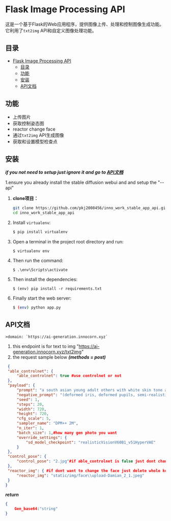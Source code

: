 # Flask Image Processing API

这是一个基于Flask的Web应用程序，提供图像上传、处理和控制图像生成功能。它利用了`txt2img` API和自定义图像处理功能。

## 目录

- [Flask Image Processing API](#flask-image-processing-api)
  - [目录](#目录)
  - [功能](#功能)
  - [安装](#安装)
  - [API文档](#api文档)

## 功能

- 上传图片
- 获取控制姿态图
- reactor change face
- 通过`txt2img` API生成图像
- 获取和设置模型检查点


## 安装
***if you not need to setup just ignore it and go to [API文档](#api文档)***

1.ensure you already install the stable diffusion webui and and setup the "--api"

1. **clone项目：**

   ```bash
   git clone https://github.com/pkj2008456/inno_work_stable_app_api.git
   cd inno_work_stable_app_api
   ```
2. Install `virtualenv`:
    ```bash
    $ pip install virtualenv
    ```
3. Open a terminal in the project root directory and run:
    ```
    $ virtualenv env
    ```
4. Then run the command:
    ```
    $ .\env\Scripts\activate
    ```
5. Then install the dependencies:
    ```
    $ (env) pip install -r requirements.txt
    ```
6. Finally start the web server:
    ```bash
    $ (env) python app.py   
    ```
## API文档
    >domain: `https://ai-generation.innocorn.xyz`

1. this endpoint is for text to img "https://ai-generation.innocorn.xyz/txt2img"
2.   the request sample below 
      ***(methods = post)***
   ```json
    {
    "able_controlnet": {
        "able_controlnet": true #use controlnet or not
    },
    "payload": {
        "prompt": "a south asian young adult others with white skin tone and an plus size body type, wearing a bohemian navy shirt dress leggings and white shoes, accessorized with a necklace,with long brown hair",
        "negative_prompt": "(deformed iris, deformed pupils, semi-realistic, cgi, 3d, render, sketch, cartoon, drawing, anime, mutated hands and fingers:1.4),(deformed, distorted, disfigured:1.3),poorly drawn,bad anatomy,wrong anatomy,extra limb,missing limb,floating limbs,disconnected limbs,mutation,mutated,ugly,disgusting,amputation,watermark text,",
        "seed": 1,
        "steps": 20,
        "width": 720,
        "height": 720,
        "cfg_scale": 5,
        "sampler_name": "DPM++ 2M",
        "n_iter": 1,
        "batch_size": 1,#how many gen photo you want
        "override_settings": {
            "sd_model_checkpoint": "realisticVisionV60B1_v51HyperVAE"
        }
    },
    "control_pose": {
        "control_pose": "2.jpg"#if able_controlnet is false just dont change it
    },
    "reactor_img": { #if dont want to change the face just delete whole key
        "reactor_img": "static/img/face\\upload-Damian_2_1.jpeg"
    }
}
```
***return***
```json
{
    Gen_base64:"string"
}
```





